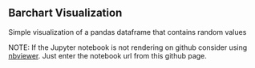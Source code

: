 ## Barchart Visualization

Simple visualization of a pandas dataframe that contains random values

NOTE: If the Jupyter notebook is not rendering on github consider using [nbviewer](https://nbviewer.jupyter.org). Just enter the notebook url from this github page.